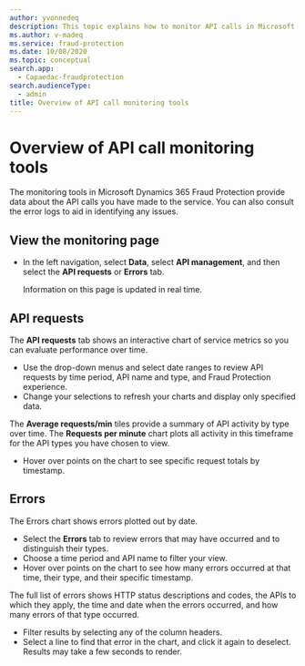 ```yaml
---
author: yvonnedeq
description: This topic explains how to monitor API calls in Microsoft Dynamics 365 Fraud Protection.
ms.author: v-madeq
ms.service: fraud-protection
ms.date: 10/08/2020
ms.topic: conceptual
search.app: 
  - Capaedac-fraudprotection
search.audienceType:
  - admin
title: Overview of API call monitoring tools
---
```



# Overview of API call monitoring tools

The monitoring tools in Microsoft Dynamics 365 Fraud Protection provide data about the API calls you have made to the service. You can also consult the error logs to aid in identifying any issues. 

## View the monitoring page

- In the left navigation, select **Data**, select **API management**, and then select the **API requests** or **Errors** tab. 

    Information on this page is updated in real time.

## API requests

The **API requests** tab shows an interactive chart of service metrics so you can evaluate performance over time.

- Use the drop-down menus and select date ranges to review API requests by time period, API name and type, and Fraud Protection experience. 
- Change your selections to refresh your charts and display only specified data.

The **Average requests/min** tiles provide a summary of API activity by type over time. The **Requests per minute** chart plots all activity in this timeframe for the API types you have chosen to view.

- Hover over points on the chart to see specific request totals by timestamp. 

## Errors

The Errors chart shows errors plotted out by date. 

- Select the **Errors** tab to review errors that may have occurred and to distinguish their types. 
- Choose a time period and API name to filter your view.
- Hover over points on the chart to see how many errors occurred at that time, their type, and their specific timestamp.

The full list of errors shows HTTP status descriptions and codes, the APIs to which they apply, the time and date when the errors occurred, and how many errors of that type occurred. 

- Filter results by selecting any of the column headers. 
- Select a line to find that error in the chart, and click it again to deselect. Results may take a few seconds to render. 
